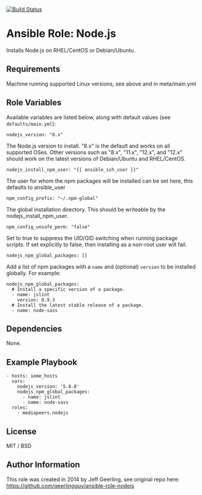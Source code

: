 [![Build Status](https://travis-ci.com/mediapeers/ansible-role-nodejs.svg?branch=master)](https://travis-ci.com/mediapeers/ansible-role-nodejs)

# Ansible Role: Node.js

Installs Node.js on RHEL/CentOS or Debian/Ubuntu.

## Requirements

Machine running supported Linux versions, see above and in meta/main.yml

## Role Variables

Available variables are listed below, along with default values (see `defaults/main.yml`):

    nodejs_version: "8.x"

The Node.js version to install. "8.x" is the default and works on all supported OSes. Other versions such as "8.x", "11.x", "12.x", and "12.x" should work on the latest versions of Debian/Ubuntu and RHEL/CentOS.

    nodejs_install_npm_user: "{{ ansible_ssh_user }}"

The user for whom the npm packages will be installed can be set here, this defaults to ansible_user

    npm_config_prefix: "~/.npm-global"

The global installation directory. This should be writeable by the nodejs_install_npm_user.

    npm_config_unsafe_perm: "false"

Set to true to suppress the UID/GID switching when running package scripts. If set explicitly to false, then installing as a non-root user will fail.

    nodejs_npm_global_packages: []

Add a list of npm packages with a `name` and (optional) `version` to be installed globally. For example:

    nodejs_npm_global_packages:
      # Install a specific version of a package.
      - name: jslint
        version: 0.9.3
      # Install the latest stable release of a package.
      - name: node-sass

## Dependencies

None.

## Example Playbook

    - hosts: some_hosts
      vars:
        nodejs_version: '5.8.0'
        nodejs_npm_global_packages:
          - name: jslint
          - name: node-sass
      roles:
        - mediapeers.nodejs

## License

MIT / BSD

## Author Information

This role was created in 2014 by Jeff Geerling, see original repo here: https://github.com/geerlingguy/ansible-role-nodejs
